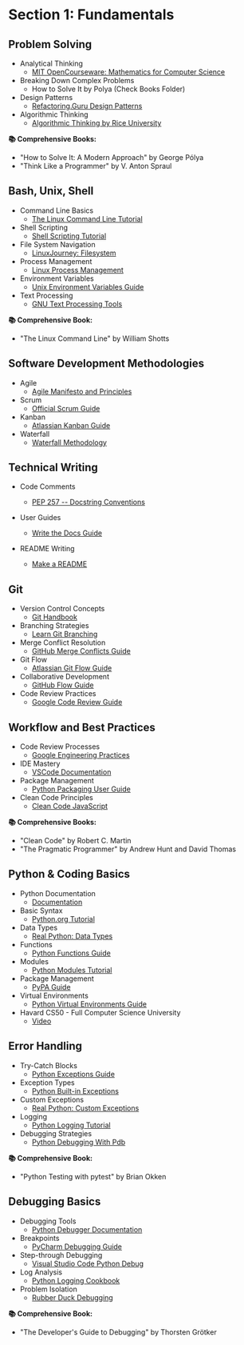 # Section 1: Fundamentals

## Problem Solving
- Analytical Thinking
  - [MIT OpenCourseware: Mathematics for Computer Science](https://ocw.mit.edu/courses/6-042j-mathematics-for-computer-science-fall-2010/download/)
- Breaking Down Complex Problems
  - How to Solve It by Polya (Check Books Folder)
- Design Patterns
  - [Refactoring.Guru Design Patterns](https://refactoring.guru/design-patterns)
- Algorithmic Thinking
  - [Algorithmic Thinking by Rice University](https://www.coursera.org/learn/algorithmic-thinking-1)

**📚 Comprehensive Books:**
- "How to Solve It: A Modern Approach" by George Pólya
- "Think Like a Programmer" by V. Anton Spraul

## Bash, Unix, Shell
- Command Line Basics
  - [The Linux Command Line Tutorial](https://linuxcommand.org/lc3_learning_the_shell.php)
- Shell Scripting
  - [Shell Scripting Tutorial](https://www.shellscript.sh/)
- File System Navigation
  - [LinuxJourney: Filesystem](https://linuxjourney.com/lesson/filesystem-hierarchy)
- Process Management
  - [Linux Process Management](https://www.bogotobogo.com/Linux/linux_process_and_signals.php)
- Environment Variables
  - [Unix Environment Variables Guide](https://www.digitalocean.com/community/tutorials/how-to-read-and-set-environmental-and-shell-variables-on-linux)
- Text Processing
  - [GNU Text Processing Tools](https://www.gnu.org/software/grep/manual/grep.html)

**📚 Comprehensive Book:**
- "The Linux Command Line" by William Shotts

## Software Development Methodologies
- Agile
  - [Agile Manifesto and Principles](https://agilemanifesto.org/)
- Scrum
  - [Official Scrum Guide](https://scrumguides.org/scrum-guide.html)
- Kanban
  - [Atlassian Kanban Guide](https://www.atlassian.com/agile/kanban)
- Waterfall
  - [Waterfall Methodology](https://www.atlassian.com/agile/project-management/waterfall-methodology)


## Technical Writing
- Code Comments
  - [PEP 257 -- Docstring Conventions](https://www.python.org/dev/peps/pep-0257/)

- User Guides
  - [Write the Docs Guide](https://www.writethedocs.org/guide/)
- README Writing
  - [Make a README](https://www.makeareadme.com/)

## Git
- Version Control Concepts
  - [Git Handbook](https://guides.github.com/introduction/git-handbook/)
- Branching Strategies
  - [Learn Git Branching](https://learngitbranching.js.org/)
- Merge Conflict Resolution
  - [GitHub Merge Conflicts Guide](https://docs.github.com/en/pull-requests/collaborating-with-pull-requests/addressing-merge-conflicts)
- Git Flow
  - [Atlassian Git Flow Guide](https://www.atlassian.com/git/tutorials/comparing-workflows/gitflow-workflow)
- Collaborative Development
  - [GitHub Flow Guide](https://guides.github.com/introduction/flow/)
- Code Review Practices
  - [Google Code Review Guide](https://google.github.io/eng-practices/review/)

## Workflow and Best Practices
- Code Review Processes
  - [Google Engineering Practices](https://google.github.io/eng-practices/)
- IDE Mastery
  - [VSCode Documentation](https://code.visualstudio.com/docs)
- Package Management
  - [Python Packaging User Guide](https://packaging.python.org/)
- Clean Code Principles
  - [Clean Code JavaScript](https://github.com/ryanmcdermott/clean-code-javascript)

**📚 Comprehensive Books:**
- "Clean Code" by Robert C. Martin
- "The Pragmatic Programmer" by Andrew Hunt and David Thomas

## Python & Coding Basics
- Python Documentation
  - [Documentation](https://docs.python.org/3/) 
- Basic Syntax
  - [Python.org Tutorial](https://docs.python.org/3/tutorial/)
- Data Types
  - [Real Python: Data Types](https://realpython.com/python-data-types/)
- Functions
  - [Python Functions Guide](https://realpython.com/defining-your-own-python-function/)
- Modules
  - [Python Modules Tutorial](https://docs.python.org/3/tutorial/modules.html)
- Package Management
  - [PyPA Guide](https://www.pypa.io/en/latest/)
- Virtual Environments
  - [Python Virtual Environments Guide](https://docs.python.org/3/tutorial/venv.html)
- Havard CS50 - Full Computer Science University
  - [Video](https://www.youtube.com/watch?v=8mAITcNt710)


## Error Handling
- Try-Catch Blocks
  - [Python Exceptions Guide](https://docs.python.org/3/tutorial/errors.html)
- Exception Types
  - [Python Built-in Exceptions](https://docs.python.org/3/library/exceptions.html)
- Custom Exceptions
  - [Real Python: Custom Exceptions](https://realpython.com/python-exceptions/)
- Logging
  - [Python Logging Tutorial](https://docs.python.org/3/howto/logging.html)
- Debugging Strategies
  - [Python Debugging With Pdb](https://realpython.com/python-debugging-pdb/)

**📚 Comprehensive Book:**
- "Python Testing with pytest" by Brian Okken

## Debugging Basics
- Debugging Tools
  - [Python Debugger Documentation](https://docs.python.org/3/library/pdb.html)
- Breakpoints
  - [PyCharm Debugging Guide](https://www.jetbrains.com/help/pycharm/debugging-code.html)
- Step-through Debugging
  - [Visual Studio Code Python Debug](https://code.visualstudio.com/docs/python/debugging)
- Log Analysis
  - [Python Logging Cookbook](https://docs.python.org/3/howto/logging-cookbook.html)
- Problem Isolation
  - [Rubber Duck Debugging](https://rubberduckdebugging.com/)

**📚 Comprehensive Book:**
- "The Developer's Guide to Debugging" by Thorsten Grötker